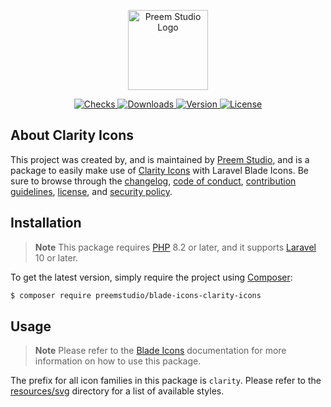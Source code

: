 <p align="center">
    <a href="https://preem.studio" target="_blank">
        <img src="https://raw.githubusercontent.com/PreemStudio/assets/main/logo-text.svg" width="128" alt="Preem Studio Logo" />
    </a>
</p>

<p align="center">
    <a href="https://github.com/PreemStudio/blade-icons-clarity-icons/actions">
        <img src="https://badge.sh/github/check-runs/PreemStudio/blade-icons-clarity-icons" alt="Checks" />
    </a>
    <a href="https://packagist.org/packages/preemstudio/blade-icons-clarity-icons">
        <img src="https://badge.sh/packagist/downloads/PreemStudio/blade-icons-clarity-icons" alt="Downloads" />
    </a>
    <a href="https://packagist.org/packages/preemstudio/blade-icons-clarity-icons">
        <img src="https://badge.sh/packagist/version/PreemStudio/blade-icons-clarity-icons" alt="Version" />
    </a>
    <a href="https://packagist.org/packages/preemstudio/blade-icons-clarity-icons">
        <img src="https://badge.sh/packagist/license/PreemStudio/blade-icons-clarity-icons" alt="License" />
    </a>
</p>

## About Clarity Icons

This project was created by, and is maintained by [Preem Studio](https://github.com/PreemStudio), and is a package to easily make use of [Clarity Icons](https://github.com/vmware/clarity-assets) with Laravel Blade Icons. Be sure to browse through the [changelog](CHANGELOG.md), [code of conduct](.github/CODE_OF_CONDUCT.md), [contribution guidelines](.github/CONTRIBUTING.md), [license](LICENSE), and [security policy](.github/SECURITY.md).

## Installation

> **Note**
> This package requires [PHP](https://www.php.net/) 8.2 or later, and it supports [Laravel](https://laravel.com/) 10 or later.

To get the latest version, simply require the project using [Composer](https://getcomposer.org/):

```bash
$ composer require preemstudio/blade-icons-clarity-icons
```

## Usage

> **Note**
> Please refer to the [Blade Icons](https://github.com/PreemStudio/blade-icons) documentation for more information on how to use this package.

The prefix for all icon families in this package is `clarity`. Please refer to the [resources/svg](/resources/svg) directory for a list of available styles.
